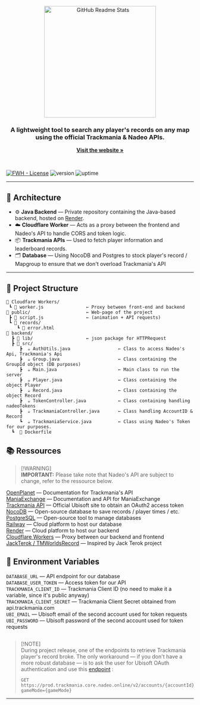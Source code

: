 <p align="center">
 <img width="300px" src="https://cdn2.steamgriddb.com/logo/369a226ba5264d149663022a90786d1f.png" align="center" alt="GitHub Readme Stats" />
 <h3 align="center"> A lightweight tool to search any player's records on any map using the official Trackmania & Nadeo APIs.</h3>
 <div align="center">
  <p align="center">
    <a href="https://frenchthebeast.github.io/trackmaniamyrecords/"><strong>Visit the website »</strong></a>
</p>
 </div>
<br>

[![FWH - License](https://img.shields.io/pypi/l/tmrl?color=blue)]([https://github.com/trackmania-rl/tmrl/blob/master/LICENSE](https://github.com/FrenchTheBeast/trackmaniamyrecords/blob/main/LICENSE))
![version](https://img.shields.io/badge/version-0.1.1-red)
![uptime](https://img.shields.io/badge/Website%20Uptime-100%25-brightgreen)

---

## 🔧 Architecture

- ⚙️ **Java Backend** — Private repository containing the Java-based backend, hosted on [Render](https://render.com).
- ☁️ **Cloudflare Worker** — Acts as a proxy between the frontend and Nadeo's API to handle CORS and token logic.
- 📦 **Trackmania APIs** — Used to fetch player information and leaderboard records.
- 🗂️ **Database** — Using NocoDB and Postgres to stock player's record / Mapgroup to ensure that we don't overload Trackmania's API 

---
## 📂 Project Structure
```
📁 Cloudfare Workers/
 ┗ 📄 worker.js                ← Proxy between front-end and backend
📁 public/                     ← Web-page of the project
 ┣ 📄 script.js                ← (animation + API requests)
 ┗ 📁 records/
    ┗ 📄 error.html            
📁 backend/
  ┣ 📁 lib/                    ← json package for HTTPRequest 
  ┣ 📁 src/
     ┣  ☕️ AuthUtils.java                  ← Class to access Nadeo's Api, Trackmania's Api
     ┣  ☕️ Group.java                      ← Class containing the GroupId object (DB purposes)
     ┣  ☕️ Main.java                       ← Main class to run the server
     ┣  ☕️ Player.java                     ← Class containing the object Player 
     ┣  ☕️ Record.java                     ← Class containing the object Record
     ┣  ☕️ TokenController.java            ← Class containing handling nadeoTokens
     ┣  ☕️ TrackmaniaController.java       ← Class handling AccountID & Record
     ┗  ☕️ TrackmaniaService.java          ← Class using Nadeo's Token for our purposes.
  ┗  📄 Dockerfile                

```
## 📚 Ressources

> [!WARNING]\
> **IMPORTANT:** Please take note that Nadeo's API are subject to change, refer to the ressource below.

[OpenPlanet](https://webservices.openplanet.dev/oauth/auth)  — Documentation for Trackmania's API <br>
[ManiaExchange](https://api2.mania.exchange/)  — Documentation and API for ManiaExchange <br>
[Trackmania API](https://api.trackmania.com/)  — Official Ubisoft site to obtain an OAuth2 access token <br>
[NocoDB](https://github.com/nocodb/nocodb)     — Open-source database to save records / player times / etc. <br>
[PostgreSQL](https://www.postgresql.org/)      — Open-source tool to manage databases <br>
[Railway](https://railway.com/) — Cloud platform to host our database <br>
[Render](https://render.com/)                  — Cloud platform to host our backend<br>
[Cloudflare Workers](https://workers.cloudflare.com/) — Proxy between our backend and frontend<br>
[JackTerok / TMWorldsRecord](https://tmworldrecords.net/) — Inspired by Jack Terok project


## 🔑 Environment Variables 

```DATABASE_URL``` — API endpoint for our database <br>
```DATABASE_USER_TOKEN``` — Access token for our API <br>
```TRACKMANIA_CLIENT_ID``` — Trackmania Client ID (no need to make it a variable, since it's public anyway) <br>
```TRACKMANIA_CLIENT_SECRET``` — Trackmania Client Secret obtained from api.trackmania.com <br>
```UBI_EMAIL``` — Ubisoft email of the second account used for token requests <br>
```UBI_PASSWORD``` — Ubisoft password of the second account used for token requests <br>

##

> [!NOTE]\
>  During project release, one of the endpoints to retrieve Trackmania player's record broke. The only workaround — if you don't have a more robust database — is to ask the user for Ubisoft OAuth
>  authentication and use this [endpoint](https://webservices.openplanet.dev/core/records/account-records-v2) :
>  ```http
>  GET https://prod.trackmania.core.nadeo.online/v2/accounts/{accountId}/mapRecords?gameMode={gameMode}
>  ```


---
